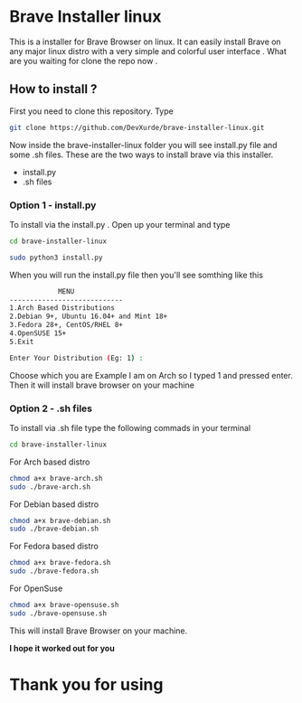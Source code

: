 # Brave Installer linux
This is a installer for Brave Browser on linux. It can easily install Brave on any major linux distro with a very simple and colorful user interface . What are you waiting for clone the repo now .

## How to install ?
First you need to clone this repository. Type
```bash
git clone https://github.com/DevXurde/brave-installer-linux.git
```
Now inside the brave-installer-linux folder you will see install.py file and some .sh files. These are the two ways to install brave via this installer. 
- install.py
- .sh files

### Option 1 - install.py
To install via the install.py . Open up your terminal and type
```bash
cd brave-installer-linux
```
```bash
sudo python3 install.py
```
When you will run the install.py file then you'll see somthing like this
```bash
            MENU            
----------------------------
1.Arch Based Distributions
2.Debian 9+, Ubuntu 16.04+ and Mint 18+
3.Fedora 28+, CentOS/RHEL 8+
4.OpenSUSE 15+
5.Exit

Enter Your Distribution (Eg: 1) : 
```
Choose which you are Example I am on Arch so I typed 1 and pressed enter.
Then it will install brave browser on your machine


### Option 2 - .sh files
To install via .sh file type the following commads in your terminal
```bash
cd brave-installer-linux
```
For Arch based distro
```bash
chmod a+x brave-arch.sh
sudo ./brave-arch.sh
```

For Debian based distro
```bash
chmod a+x brave-debian.sh
sudo ./brave-debian.sh
```

For Fedora based distro
```bash
chmod a+x brave-fedora.sh
sudo ./brave-fedora.sh
```

For OpenSuse
```bash
chmod a+x brave-opensuse.sh
sudo ./brave-opensuse.sh
```
This will install Brave Browser on your machine.



 **I hope it worked out for you**


# Thank you for using
